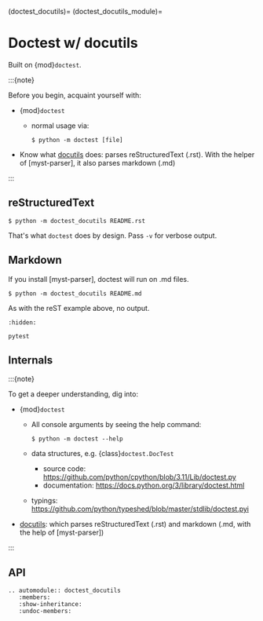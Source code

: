 (doctest_docutils)=
(doctest_docutils_module)=

# Doctest w/ docutils

Built on {mod}`doctest`.

:::{note}

Before you begin, acquaint yourself with:

- {mod}`doctest`

  - normal usage via:

    ```console
    $ python -m doctest [file]
    ```

- Know what [docutils] does: parses reStructuredText (.rst). With the helper of [myst-parser], it also parses markdown (.md)

:::

## reStructuredText

```console
$ python -m doctest_docutils README.rst
```

That's what `doctest` does by design. Pass `-v` for verbose output.

## Markdown

If you install [myst-parser], doctest will run on .md files.

```console
$ python -m doctest_docutils README.md
```

As with the reST example above, no output.

```{toctree}
:hidden:

pytest
```

[docutils]: https://www.docutils.org/

## Internals

:::{note}

To get a deeper understanding, dig into:

- {mod}`doctest`

  - All console arguments by seeing the help command:

    ```console
    $ python -m doctest --help
    ```

  - data structures, e.g. {class}`doctest.DocTest`

    - source code: https://github.com/python/cpython/blob/3.11/Lib/doctest.py
    - documentation: https://docs.python.org/3/library/doctest.html

  - typings: https://github.com/python/typeshed/blob/master/stdlib/doctest.pyi

- [docutils]: which parses reStructuredText (.rst) and markdown (.md, with the
  help of [myst-parser])

:::

## API

```{eval-rst}
.. automodule:: doctest_docutils
   :members:
   :show-inheritance:
   :undoc-members:
```
